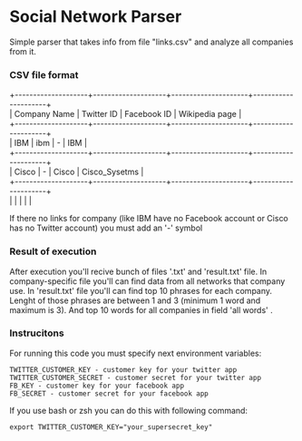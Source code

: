 # Social Network Parser
Simple parser that takes info from file "links.csv" and analyze all companies from it.
### CSV file format
+--------------------+--------------------+---------------------+---------------------+<br />
|    Company Name    |     Twitter ID     |     Facebook ID     |   Wikipedia page    |<br />
+--------------------+--------------------+---------------------+---------------------+<br />
|       IBM          |        ibm         |         -           |         IBM         |<br />
+--------------------+--------------------+---------------------+---------------------+<br />
|       Cisco        |         -          |        Cisco        |     Cisco_Sysetms   |<br />
+--------------------+--------------------+---------------------+---------------------+<br />
|                    |                    |                     |                     |<br />

If there no links for company (like IBM have no Facebook account or Cisco has no Twitter account) you must add an '-' symbol

### Result of execution
After execution you'll recive bunch of files '<company name>.txt' and 'result.txt' file.
In company-specific file you'll can find data from all networks that company use.
In 'result.txt' file you'll can find top 10 phrases for each company. Lenght of those phrases
are between 1 and 3 (minimum 1 word and maximum is 3). And top 10 words for all companies in field  'all words' .

### Instrucitons
For running this code you must specify next environment variables:
```
TWITTER_CUSTOMER_KEY - customer key for your twitter app
TWITTER_CUSTOMER_SECRET - customer secret for your twitter app
FB_KEY - customer key for your facebook app
FB_SECRET - customer secret for your facebook app
```
If you use bash or zsh you can do this with following command:
```
export TWITTER_CUSTOMER_KEY="your_supersecret_key"
```

